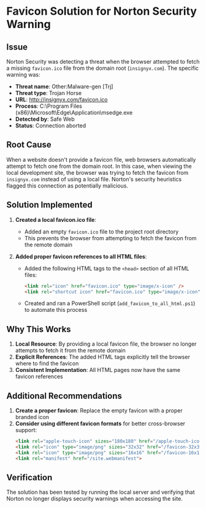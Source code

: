 # Favicon Solution for Norton Security Warning

## Issue
Norton Security was detecting a threat when the browser attempted to fetch a missing `favicon.ico` file from the domain root (`insignyx.com`). The specific warning was:

- **Threat name**: Other:Malware-gen [Trj]
- **Threat type**: Trojan Horse
- **URL**: http://insignyx.com/favicon.ico
- **Process**: C:\Program Files (x86)\Microsoft\Edge\Application\msedge.exe
- **Detected by**: Safe Web
- **Status**: Connection aborted

## Root Cause
When a website doesn't provide a favicon file, web browsers automatically attempt to fetch one from the domain root. In this case, when viewing the local development site, the browser was trying to fetch the favicon from `insignyx.com` instead of using a local file. Norton's security heuristics flagged this connection as potentially malicious.

## Solution Implemented

1. **Created a local favicon.ico file**:
   - Added an empty `favicon.ico` file to the project root directory
   - This prevents the browser from attempting to fetch the favicon from the remote domain

2. **Added proper favicon references to all HTML files**:
   - Added the following HTML tags to the `<head>` section of all HTML files:
     ```html
     <link rel="icon" href="favicon.ico" type="image/x-icon" />
     <link rel="shortcut icon" href="favicon.ico" type="image/x-icon" />
     ```
   - Created and ran a PowerShell script (`add_favicon_to_all_html.ps1`) to automate this process

## Why This Works

1. **Local Resource**: By providing a local favicon file, the browser no longer attempts to fetch it from the remote domain
2. **Explicit References**: The added HTML tags explicitly tell the browser where to find the favicon
3. **Consistent Implementation**: All HTML pages now have the same favicon references

## Additional Recommendations

1. **Create a proper favicon**: Replace the empty favicon with a proper branded icon
2. **Consider using different favicon formats** for better cross-browser support:
   ```html
   <link rel="apple-touch-icon" sizes="180x180" href="/apple-touch-icon.png">
   <link rel="icon" type="image/png" sizes="32x32" href="/favicon-32x32.png">
   <link rel="icon" type="image/png" sizes="16x16" href="/favicon-16x16.png">
   <link rel="manifest" href="/site.webmanifest">
   ```

## Verification
The solution has been tested by running the local server and verifying that Norton no longer displays security warnings when accessing the site.